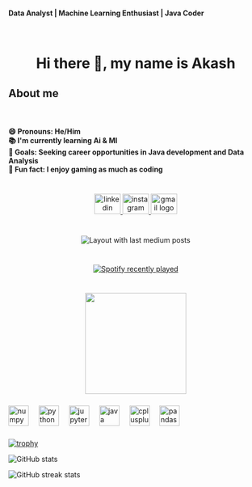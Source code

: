#### Data Analyst | Machine Learning Enthusiast | Java Coder
<br clear="both">
<h1 align="center">Hi there 👋, my name is Akash</h1>
<h2 align="left">About me</h2>

<br clear="both">

<h4 align="left">😄 Pronouns: He/Him<br>📚 I'm currently learning Ai & Ml<br>🎯 Goals: Seeking career opportunities in Java development and Data Analysis<br>🎲 Fun fact: I enjoy gaming as much as coding</h4>

###
###

<br clear="both">

<div align="center">
  <a href="www.linkedin.com/in/akash212" target="_blank">
    <img src="https://raw.githubusercontent.com/maurodesouza/profile-readme-generator/master/src/assets/icons/social/linkedin/default.svg" width="52" height="40" alt="linkedin logo"  />
  </a>
  <a href="https://www.instagram.com/akash__pradhan___/" target="_blank">
    <img src="https://raw.githubusercontent.com/maurodesouza/profile-readme-generator/master/src/assets/icons/social/instagram/default.svg" width="52" height="40" alt="instagram logo"  />
  </a>
  <a href="pradhanbiky098@gmail.com" target="_blank">
    <img src="https://raw.githubusercontent.com/maurodesouza/profile-readme-generator/master/src/assets/icons/social/gmail/default.svg" width="52" height="40" alt="gmail logo"  />
  </a>
</div>

###

<br clear="both">

<div align="center">
  <img src="https://github-read-medium-git-main.pahlevikun.vercel.app/latest?limit=4&username=Akash-212&theme=dark" alt="Layout with last medium posts"  />
</div>

###

<br clear="both">

<div align="center">
  <a href="https://open.spotify.com/user/AKASH">
    <img src="https://spotify-recently-played-readme.vercel.app/api?user=AKASH&count=5&unique=true" alt="Spotify recently played"  />
  </a>
</div>

###

<br clear="both">

<div align="center">
  <img height="200" src="https://drive.google.com/file/d/19pv8fZ9tIcr6Dt_aRzb8cqERgQqXtVra/view?usp=drivesdk"  />
</div>

###

<div align="left">
  <img src="https://cdn.jsdelivr.net/gh/devicons/devicon/icons/numpy/numpy-original.svg" height="40" alt="numpy logo"  />
  <img width="12" />
  <img src="https://cdn.jsdelivr.net/gh/devicons/devicon/icons/python/python-original.svg" height="40" alt="python logo"  />
  <img width="12" />
  <img src="https://cdn.jsdelivr.net/gh/devicons/devicon/icons/jupyter/jupyter-original.svg" height="40" alt="jupyter logo"  />
  <img width="12" />
  <img src="https://cdn.jsdelivr.net/gh/devicons/devicon/icons/java/java-original.svg" height="40" alt="java logo"  />
  <img width="12" />
  <img src="https://cdn.jsdelivr.net/gh/devicons/devicon/icons/cplusplus/cplusplus-original.svg" height="40" alt="cplusplus logo"  />
  <img width="12" />
  <img src="https://cdn.jsdelivr.net/gh/devicons/devicon/icons/pandas/pandas-original.svg" height="40" alt="pandas logo"  />
</div>

###

[![trophy](https://github-profile-trophy.vercel.app/?username=Akash-212)](https://github.com/ryo-ma/github-profile-trophy)

![GitHub stats](https://github-readme-stats.vercel.app/api?username=Akash-212&show_icons=true)  

![GitHub streak stats](https://streak-stats.demolab.com/?user=Akash-212)  

